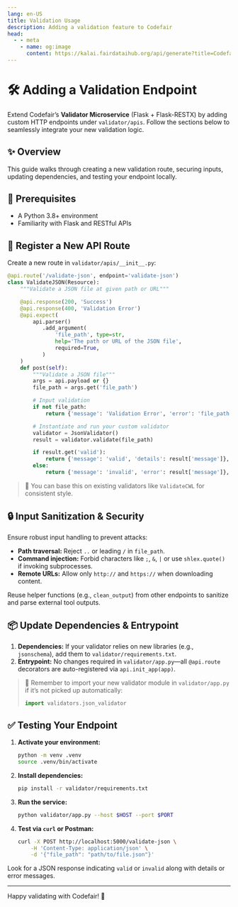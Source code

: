 ```yaml
---
lang: en-US
title: Validation Usage
description: Adding a validation feature to Codefair
head:
  - - meta
    - name: og:image
      content: https://kalai.fairdataihub.org/api/generate?title=Codefair%20Documentation&description=Adding%20a%20validation%20feature%20to%20Codefair&app=codefair&org=fairdataihub
---
```


# :hammer_and_wrench: Adding a Validation Endpoint

Extend Codefair’s **Validator Microservice** (Flask + Flask-RESTX) by adding custom HTTP endpoints under `validator/apis`. Follow the sections below to seamlessly integrate your new validation logic.

## :sparkles: Overview

This guide walks through creating a new validation route, securing inputs, updating dependencies, and testing your endpoint locally.

## :bookmark: Prerequisites

- A Python 3.8+ environment
- Familiarity with Flask and RESTful APIs

## :rocket: Register a New API Route

Create a new route in `validator/apis/__init__.py`:

```python
@api.route('/validate-json', endpoint='validate-json')
class ValidateJSON(Resource):
    """Validate a JSON file at given path or URL"""

    @api.response(200, 'Success')
    @api.response(400, 'Validation Error')
    @api.expect(
        api.parser()
           .add_argument(
               'file_path', type=str,
               help='The path or URL of the JSON file',
               required=True,
           )
    )
    def post(self):
        """Validate a JSON file"""
        args = api.payload or {}
        file_path = args.get('file_path')

        # Input validation
        if not file_path:
            return {'message': 'Validation Error', 'error': 'file_path is required'}, 400

        # Instantiate and run your custom validator
        validator = JsonValidator()
        result = validator.validate(file_path)

        if result.get('valid'):
            return {'message': 'valid', 'details': result['message']}, 200
        else:
            return {'message': 'invalid', 'error': result['message']}, 400
```

> 📌 You can base this on existing validators like `ValidateCWL` for consistent style.

## :lock: Input Sanitization & Security

Ensure robust input handling to prevent attacks:

- **Path traversal:** Reject `..` or leading `/` in `file_path`.
- **Command injection:** Forbid characters like `;`, `&`, `|` or use `shlex.quote()` if invoking subprocesses.
- **Remote URLs:** Allow only `http://` and `https://` when downloading content.

Reuse helper functions (e.g., `clean_output`) from other endpoints to sanitize and parse external tool outputs.

## :package: Update Dependencies & Entrypoint

1. **Dependencies:** If your validator relies on new libraries (e.g., `jsonschema`), add them to `validator/requirements.txt`.
2. **Entrypoint:** No changes required in `validator/app.py`—all `@api.route` decorators are auto-registered via `api.init_app(app)`.

> 🔄 Remember to import your new validator module in `validator/app.py` if it’s not picked up automatically:
>
> ```python
> import validators.json_validator
> ```

## :white_check_mark: Testing Your Endpoint

1. **Activate your environment:**

   ```bash
   python -m venv .venv
   source .venv/bin/activate
   ```

2. **Install dependencies:**

   ```bash
   pip install -r validator/requirements.txt
   ```

3. **Run the service:**

   ```bash
   python validator/app.py --host $HOST --port $PORT
   ```

4. **Test via `curl` or Postman:**

   ```bash
   curl -X POST http://localhost:5000/validate-json \
       -H 'Content-Type: application/json' \
       -d '{"file_path": "path/to/file.json"}'
   ```

Look for a JSON response indicating `valid` or `invalid` along with details or error messages.

---

Happy validating with Codefair! 🚀

